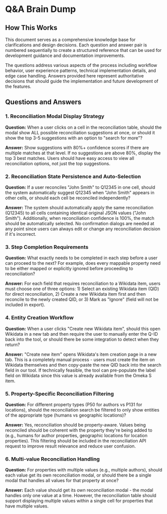 # Q&A Brain Dump

## How This Works

This document serves as a comprehensive knowledge base for clarifications and design decisions. Each question and answer pair is numbered sequentially to create a structured reference that can be used for development guidance and documentation improvements.

The questions address various aspects of the process including workflow behavior, user experience patterns, technical implementation details, and edge case handling. Answers provided here represent authoritative decisions that should guide the implementation and future development of the features.

## Questions and Answers

### 1. Reconciliation Modal Display Strategy

**Question:** When a user clicks on a cell in the reconciliation table, should the modal show ALL possible reconciliation suggestions at once, or should it show the top 3-5 suggestions with an option to "search for more"?

**Answer:** Show suggestions with 80%+ confidence scores if there are multiple matches at that level. If no suggestions are above 80%, display the top 3 best matches. Users should have easy access to view all reconciliation options, not just the top suggestions.

### 2. Reconciliation State Persistence and Auto-Selection

**Question:** If a user reconciles "John Smith" to Q12345 in one cell, should the system automatically suggest Q12345 when "John Smith" appears in other cells, or should each cell be reconciled independently?

**Answer:** The system should automatically apply the same reconciliation (Q12345) to all cells containing identical original JSON values ("John Smith"). Additionally, when reconciliation confidence is 100%, the match should be automatically selected. No confirmation dialogs are needed at any point since users can always edit or change any reconciliation decision if it's incorrect.

### 3. Step Completion Requirements

**Question:** What exactly needs to be completed in each step before a user can proceed to the next? For example, does every mappable property need to be either mapped or explicitly ignored before proceeding to reconciliation?

**Answer:** For each field that requires reconciliation to a Wikidata item, users must choose one of three options: 1) Select an existing Wikidata item (QID) for direct reconciliation, 2) Create a new Wikidata item first and then reconcile to the newly created QID, or 3) Mark as "Ignore" (field will not be included in export).

### 4. Entity Creation Workflow

**Question:** When a user clicks "Create new Wikidata item", should this open Wikidata in a new tab and then require the user to manually enter the Q-ID back into the tool, or should there be some integration to detect when they return?

**Answer:** "Create new item" opens Wikidata's item creation page in a new tab. This is a completely manual process - users must create the item on Wikidata themselves and then copy-paste the new QID back into the search field in our tool. If technically feasible, the tool can pre-populate the label field on Wikidata since this value is already available from the Omeka S item.

### 5. Property-Specific Reconciliation Filtering

**Question:** For different property types (P50 for authors vs P131 for locations), should the reconciliation search be filtered to only show entities of the appropriate type (humans vs geographic locations)?

**Answer:** Yes, reconciliation should be property-aware. Values being reconciled should be coherent with the property they're being added to (e.g., humans for author properties, geographic locations for location properties). This filtering should be included in the reconciliation API request to improve result relevance and reduce user confusion.

### 6. Multi-value Reconciliation Handling

**Question:** For properties with multiple values (e.g., multiple authors), should each value get its own reconciliation modal, or should there be a single modal that handles all values for that property at once?

**Answer:** Each value should get its own reconciliation modal - the modal handles only one value at a time. However, the reconciliation table should support displaying multiple values within a single cell for properties that have multiple values.
